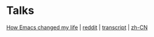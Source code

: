 # Talks

[How Emacs changed my life](http://www.slideshare.net/yukihiro_matz/how-emacs-changed-my-life) |
[reddit](http://www.reddit.com/r/ruby/comments/smo01/matz_how_emacs_changed_my_life_and_influenced_ruby/) |
[transcript](https://news.ycombinator.com/item?id=6094798) |
[zh-CN](https://ruby-china.org/topics/2262)

